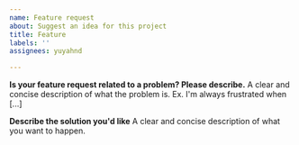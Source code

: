 ```yaml
---
name: Feature request
about: Suggest an idea for this project
title: Feature
labels: ''
assignees: yuyahnd

---
```


**Is your feature request related to a problem? Please describe.**
A clear and concise description of what the problem is. Ex. I'm always frustrated when [...]

**Describe the solution you'd like**
A clear and concise description of what you want to happen.
